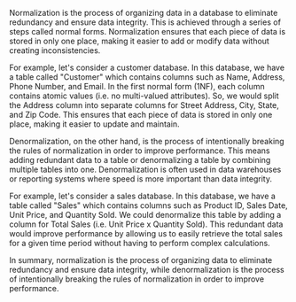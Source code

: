

Normalization is the process of organizing data in a database to eliminate redundancy and ensure data integrity. This is achieved through a series of steps called normal forms. Normalization ensures that each piece of data is stored in only one place, making it easier to add or modify data without creating inconsistencies.

For example, let's consider a customer database. In this database, we have a table called "Customer" which contains columns such as Name, Address, Phone Number, and Email. In the first normal form (1NF), each column contains atomic values (i.e. no multi-valued attributes). So, we would split the Address column into separate columns for Street Address, City, State, and Zip Code. This ensures that each piece of data is stored in only one place, making it easier to update and maintain.

Denormalization, on the other hand, is the process of intentionally breaking the rules of normalization in order to improve performance. This means adding redundant data to a table or denormalizing a table by combining multiple tables into one. Denormalization is often used in data warehouses or reporting systems where speed is more important than data integrity.

For example, let's consider a sales database. In this database, we have a table called "Sales" which contains columns such as Product ID, Sales Date, Unit Price, and Quantity Sold. We could denormalize this table by adding a column for Total Sales (i.e. Unit Price x Quantity Sold). This redundant data would improve performance by allowing us to easily retrieve the total sales for a given time period without having to perform complex calculations.

In summary, normalization is the process of organizing data to eliminate redundancy and ensure data integrity, while denormalization is the process of intentionally breaking the rules of normalization in order to improve performance.